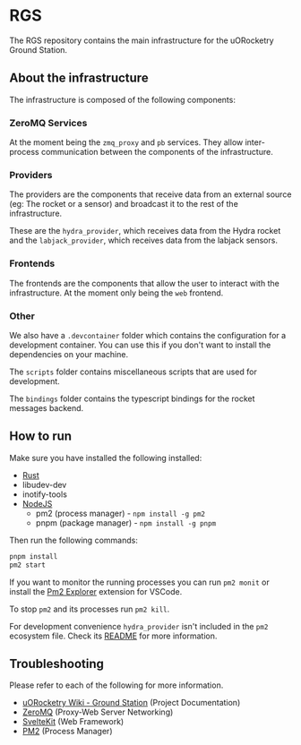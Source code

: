 # RGS

The RGS repository contains the main infrastructure for the uORocketry Ground Station.

## About the infrastructure

The infrastructure is composed of the following components:

### ZeroMQ Services

At the moment being the `zmq_proxy` and `pb` services. They allow inter-process communication between the components of the infrastructure.

### Providers

The providers are the components that receive data from an external source (eg: The rocket or a sensor) and broadcast it to the rest of the infrastructure.

These are the `hydra_provider`, which receives data from the Hydra rocket and the `labjack_provider`, which receives data from the labjack sensors.

### Frontends

The frontends are the components that allow the user to interact with the infrastructure. At the moment only being the `web` frontend.

### Other

We also have a `.devcontainer` folder which contains the configuration for a development container. You can use this if you don't want to install the dependencies on your machine.

The `scripts` folder contains miscellaneous scripts that are used for development.

The `bindings` folder contains the typescript bindings for the rocket messages backend.

## How to run

Make sure you have installed the following installed:

- [Rust](https://www.rust-lang.org/tools/install)
- libudev-dev
- inotify-tools
- [NodeJS](https://nodejs.org/en/download/current)
  - pm2 (process manager) - `npm install -g pm2`
  - pnpm (package manager) - `npm install -g pnpm`

Then run the following commands:

```bash
pnpm install
pm2 start
```

If you want to monitor the running processes you can run `pm2 monit` or install the [Pm2 Explorer](https://marketplace.visualstudio.com/items?itemName=alex-young.pm2-explorer) extension for VSCode.

To stop `pm2` and its processes run `pm2 kill`.

For development convenience `hydra_provider` isn't included in the `pm2` ecosystem file. Check its [README](https://github.com/uorocketry/rgs/blob/24ee2dd0feac205fe080345babce9c57cf63626b/hydra_provider/README.md) for more information.

## Troubleshooting

Please refer to each of the following for more information.

- [uORocketry Wiki - Ground Station](https://avwiki.uorocketry.ca/en/Avionics/HYDRA/Software/Ground-Station) (Project Documentation)
- [ZeroMQ](https://zeromq.org/get-started/) (Proxy-Web Server Networking)
- [SvelteKit](https://kit.svelte.dev/docs/introduction) (Web Framework)
- [PM2](https://pm2.keymetrics.io/docs/usage/pm2-doc-single-page/) (Process Manager)
